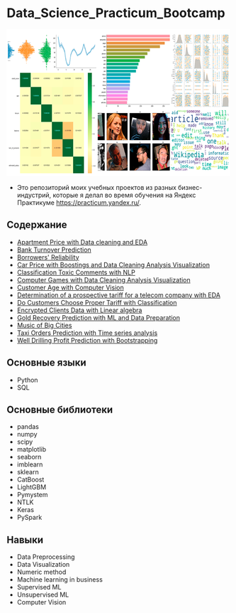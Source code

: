 # Data_Science_Practicum_Bootcamp
<p align="center">
  <img width="678" height="331" src=logo.png>
</p>



* Это репозиторий моих учебных проектов из разных бизнес-индустрий, которые я делал во время обучения на Яндекс Практикуме https://practicum.yandex.ru/.


## Содержание
* [Apartment Price with Data cleaning and EDA](https://github.com/podturkinalex/Data_Science_Practicum_Bootcamp/tree/main/Apartment%20Price%20with%20Data%20cleaning%20and%20EDA)
* [Bank Turnover Prediction](https://github.com/podturkinalex/Data_Science_Practicum_Bootcamp/tree/main/Bank%20Turnover%20Prediction)
* [Borrowers' Reliability](https://github.com/podturkinalex/Data_Science_Practicum_Bootcamp/tree/main/Borrowers'%20Reliability)
* [Car Price with Boostings and Data Cleaning Analysis Visualization](https://github.com/podturkinalex/Data_Science_Practicum_Bootcamp/tree/main/Car%20Price%20%20with%20Boostings%20and%20%20Data%20Cleaning%20Analysis%20Visualization)
* [Classification Toxic Comments with NLP](https://github.com/podturkinalex/Data_Science_Practicum_Bootcamp/tree/main/Classification%20Toxic%20Comments%20with%20NLP)
* [Computer Games with Data Cleaning Analysis Visualization](https://github.com/podturkinalex/Data_Science_Practicum_Bootcamp/tree/main/Computer%20Games%20with%20Data%20Cleaning%20Analysis%20Visualization)
* [Customer Age with Computer Vision](https://github.com/podturkinalex/Data_Science_Practicum_Bootcamp/tree/main/Customer%20Age%20with%20Computer%20Vision)
* [Determination of a prospective tariff for a telecom company with EDA](https://github.com/podturkinalex/Data_Science_Practicum_Bootcamp/tree/main/Determination%20of%20a%20prospective%20tariff%20for%20a%20telecom%20company%20with%20EDA)
* [Do Customers Choose Proper Tariff with Classification](https://github.com/podturkinalex/Data_Science_Practicum_Bootcamp/tree/main/Do%20Customers%20Choose%20Proper%20Tariff%20with%20Classification)
* [Encrypted Clients Data with Linear algebra](https://github.com/podturkinalex/Data_Science_Practicum_Bootcamp/tree/main/Encrypted%20Clients%20Data%20with%20Linear%20algebra)
* [Gold Recovery Prediction with ML and Data Preparation](https://github.com/podturkinalex/Data_Science_Practicum_Bootcamp/tree/main/Gold%20Recovery%20Prediction%20with%20ML%20and%20Data%20Preparation)
* [Music of Big Cities](https://github.com/podturkinalex/Data_Science_Practicum_Bootcamp/tree/main/Music%20of%20Big%20Cities)
* [Taxi Orders Prediction with Time series analysis](https://github.com/podturkinalex/Data_Science_Practicum_Bootcamp/tree/main/Taxi%20Orders%20Prediction%20with%20Time%20series%20analysis)
* [Well Drilling Profit Prediction with Bootstrapping](https://github.com/podturkinalex/Data_Science_Practicum_Bootcamp/tree/main/Well%20Drilling%20Profit%20Prediction%20with%20Bootstrapping)


## Основные языки
* Python
* SQL

## Основные библиотеки
* pandas
* numpy
* scipy
* matplotlib
* seaborn
* imblearn
* sklearn
* CatBoost
* LightGBM
* Pymystem
* NTLK
* Keras
* PySpark



## Навыки
* Data Preprocessing
* Data Visualization
* Numeric method
* Machine learning in business
* Supervised ML
* Unsupervised ML
* Computer Vision


